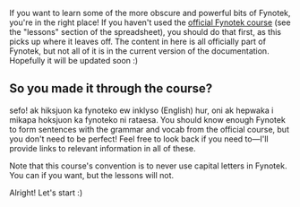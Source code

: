 If you want to learn some of the more obscure and powerful bits of Fynotek, you're in the right place! If you haven't used the [official Fynotek course](https://docs.google.com/spreadsheets/d/1xhD20vikLE6JgUWnj4EwJ9ycEKHQzH_Qi7ZsBBT4j6k/edit) (see the "lessons" section of the spreadsheet), you should do that first, as this picks up where it leaves off. The content in here is all officially part of Fynotek, but not all of it is in the current version of the documentation. Hopefully it will be updated soon :)

## So you made it through the course?
sefo! ak hiksjuon ka fynoteko ew inklyso (English) hur, oni ak hepwaka i mikapa hoksjuon ka fynoteko ni rataesa. You should know enough Fynotek to form sentences with the grammar and vocab from the official course, but you don't need to be perfect! Feel free to look back if you need to—I'll provide links to relevant information in all of these.

Note that this course's convention is to never use capital letters in Fynotek. You can if you want, but the lessons will not.

Alright! Let's start :)
